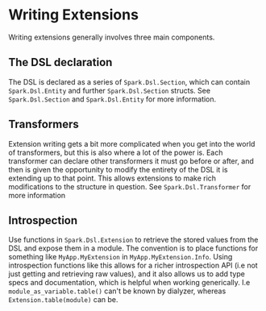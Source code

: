 # Writing Extensions

Writing extensions generally involves three main components.

## The DSL declaration

The DSL is declared as a series of `Spark.Dsl.Section`, which can contain `Spark.Dsl.Entity` and further `Spark.Dsl.Section` structs. See `Spark.Dsl.Section` and `Spark.Dsl.Entity` for more information.

## Transformers

Extension writing gets a bit more complicated when you get into the world of transformers, but this is also where a lot of the power is. Each transformer can declare other transformers it must go before or after, and then is given the opportunity to modify the entirety of the DSL it is extending up to that point. This allows extensions to make rich modifications to the structure in question. See `Spark.Dsl.Transformer` for more information

## Introspection

Use functions in `Spark.Dsl.Extension` to retrieve the stored values from the DSL and expose them in a module. The convention is to place functions for something like `MyApp.MyExtension` in `MyApp.MyExtension.Info`. Using introspection functions like this allows for a richer introspection API (i.e not just getting and retrieving raw values), and it also allows us to add type specs and documentation, which is helpful when working generically. I.e `module_as_variable.table()` can't be known by dialyzer, whereas `Extension.table(module)` can be.
